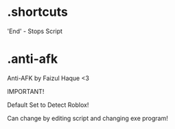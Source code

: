 # .shortcuts

'End' - Stops Script

# .anti-afk
Anti-AFK by Faizul Haque <3

IMPORTANT! 

Default Set to Detect Roblox!

Can change by editing script and changing exe program!

